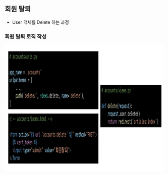 ## 회원 탈퇴
- User 객체를 Delete 하는 과정

### 회원 탈퇴 로직 작성
<img src="images/image_19.png" width="600" height="400">